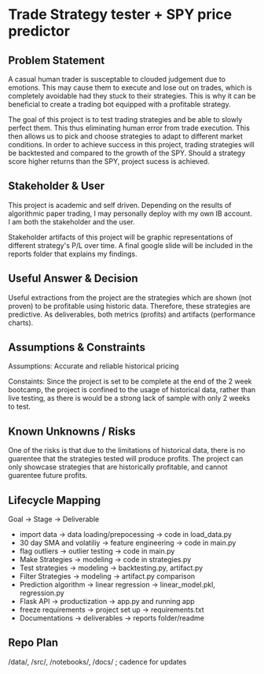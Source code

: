 # Trade Strategy tester + SPY price predictor
## Problem Statement
A casual human trader is susceptable to clouded judgement due to emotions. This may cause them to execute and lose out on trades, which is completely avoidable had they stuck to their strategies. This is why it can be beneficial to create a trading bot equipped with a profitable strategy. 

The goal of this project is to test trading strategies and be able to slowly perfect them. This thus eliminating human error from trade execution. This then allows us to pick and choose strategies to adapt to different market conditions.
In order to achieve success in this project, trading strategies will be backtested and compared to the growth of the SPY. Should a strategy score higher returns than the SPY, project sucess is achieved.

## Stakeholder & User
This project is academic and self driven. Depending on the results of algorithmic paper trading, I may personally deploy with my own IB account. I am both the stakeholder and the user.

Stakeholder artifacts of this project will be graphic representations of different strategy's P/L over time.
A final google slide will be included in the reports folder that explains my findings.

## Useful Answer & Decision
Useful extractions from the project are the strategies which are shown (not proven) to be profitable using historic data. Therefore, these strategies are predictive. 
As deliverables, both metrics (profits) and artifacts (performance charts).

## Assumptions & Constraints
Assumptions:
Accurate and reliable historical pricing

Constaints:
Since the project is set to be complete at the end of the 2 week bootcamp, the project is confined to the usage of historical data, rather than live testing, as there is would be a strong lack of sample with only 2 weeks to test. 


## Known Unknowns / Risks
One of the risks is that due to the limitations of historical data, there is no guarentee that the strategies tested will produce profits. The project can only showcase strategies that are historically profitable, and cannot guarentee future profits.

## Lifecycle Mapping
Goal → Stage → Deliverable
- import data → data loading/prepocessing → code in load_data.py
- 30 day SMA and volatiliy → feature engineering → code in main.py
- flag outliers → outlier testing → code in main.py
- Make Strategies → modeling → code in strategies.py
- Test strategies → modeling → backtesting.py, artifact.py
- Filter Strategies → modeling → artifact.py comparison
- Prediction algorithm → linear regression → linear_model.pkl, regression.py
- Flask API → productization → app.py and running app
- freeze requirements → project set up → requirements.txt
- Documentations → deliverables → reports folder/readme

## Repo Plan
/data/, /src/, /notebooks/, /docs/ ; cadence for updates